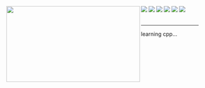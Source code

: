 ![](https://img.shields.io/badge/Python-3776AB?style=flat-square&logo=python&logoColor=white)
![](https://img.shields.io/badge/YouTube-FF0000?style=flat-square&logo=youtube&logoColor=white)
![](https://img.shields.io/badge/Windows-0078D3?style=flat-square&logo=windows&logoColor=white)
![](https://img.shields.io/badge/Ubuntu-E95420?style=flat-square&logo=ubuntu&logoColor=white)
![](https://img.shields.io/badge/Visual_Studio_Code-0078D4?style=flat-square&logo=visual%20studio%20code&logoColor=white)
![](https://img.shields.io/badge/asuna%20%E2%9D%A4-FF0000?style=flat-square)
<img src="https://c.tenor.com/Fz3fwf0ETCoAAAAC/asuna-sao.gif" width="350" height="200" align="left">
&nbsp;&nbsp;     &nbsp;&nbsp;    &nbsp;&nbsp;   &nbsp;&nbsp;
____
learning cpp...
